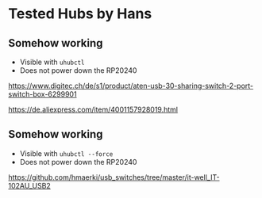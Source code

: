 # Tested Hubs by Hans

## Somehow working

* Visible with `uhubctl`
* Does not power down the RP20240

https://www.digitec.ch/de/s1/product/aten-usb-30-sharing-switch-2-port-switch-box-6299901

https://de.aliexpress.com/item/4001157928019.html


## Somehow working

* Visible with `uhubctl --force`
* Does not power down the RP20240

https://github.com/hmaerki/usb_switches/tree/master/it-well_IT-102AU_USB2

